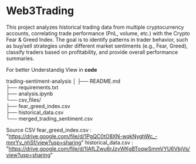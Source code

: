# Web3Trading

This project analyzes historical trading data from multiple cryptocurrency accounts, correlating trade performance (PnL, volume, etc.) with the Crypto Fear & Greed Index. The goal is to identify patterns in trader behavior, such as buy/sell strategies under different market sentiments (e.g., Fear, Greed), classify traders based on profitability, and provide overall performance summaries.


For better Understandig View in **code**


trading-sentiment-analysis
│
├── README.md                 
├── requirements.txt        
├── analysis.ipynb            
└── csv_files/                
      ├── fear_greed_index.csv  
      ├── historical_data.csv  
      └── merged_trading_sentiment.csv 


Source CSV
fear_greed_index.csv  : "https://drive.google.com/file/d/1PgQC0tO8XN-wqkNyghWc_-mnrYv_nhSf/view?usp=sharing"
historical_data.csv  : "https://drive.google.com/file/d/1IAfLZwu6rJzyWKgBToqwSmmVYU6VbjVs/view?usp=sharing"

